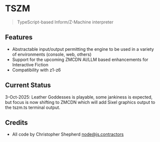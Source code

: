 # TSZM

> TypeScript-based Inform/Z-Machine interpreter

## Features

- Abstractable input/output permitting the engine to be used in a variety of environments (console, web, others)
- Support for the upcoming ZMCDN AI/LLM based enhancements for Interactive Fiction
- Compatibility with z1-z6

## Current Status
3-Oct-2025: Leather Goddesses is playable, some jankiness is expected, but focus is now shifting to ZMCDN which will add Sixel graphics output to the tszm.ts terminal output.

## Credits
- All code by Christopher Shepherd <node@js.contractors>